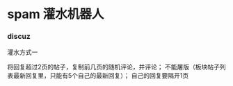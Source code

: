 # spam 灌水机器人

### discuz

灌水方式一

将回复超过2页的帖子，复制前几页的随机评论，并评论；
不能屠版（板块帖子列表最新回复里，只能有5个自己的最新回复）；
自己的回复要隔开1页

